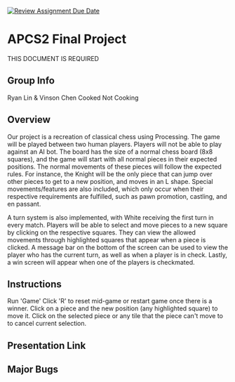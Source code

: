 [![Review Assignment Due Date](https://classroom.github.com/assets/deadline-readme-button-24ddc0f5d75046c5622901739e7c5dd533143b0c8e959d652212380cedb1ea36.svg)](https://classroom.github.com/a/syDSSnTt)
# APCS2 Final Project
THIS DOCUMENT IS REQUIRED
## Group Info
Ryan Lin & Vinson Chen
Cooked Not Cooking
## Overview
Our project is a recreation of classical chess using Processing. The game will be played between two human players. Players will not be able to play against an AI bot. The board has the size of a normal chess board (8x8 squares), and the game will start with all normal pieces in their expected positions. The normal movements of these pieces will follow the expected rules. For instance, the Knight will be the only piece that can jump over other pieces to get to a new position, and moves in an L shape. Special movements/features are also included, which only occur when their respective requirements are fulfilled, such as pawn promotion, castling, and en passant.

A turn system is also implemented, with White receiving the first turn in every match. Players will be able to select and move pieces to a new square by clicking on the respective squares. They can view the allowed movements through highlighted squares that appear when a piece is clicked. A message bar on the bottom of the screen can be used to view the player who has the current turn, as well as when a player is in check. Lastly, a win screen will appear when one of the players is checkmated.
## Instructions
Run 'Game'
Click 'R' to reset mid-game or restart game once there is a winner.
Click on a piece and the new position (any highlighted square) to move it. 
Click on the selected piece or any tile that the piece can't move to to cancel current selection. 

## Presentation Link

## Major Bugs